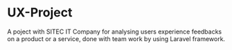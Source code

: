 # UX-Project
A poject with SITEC IT Company for analysing users experience feedbacks on a product or a service, done with team work by using Laravel framework.
